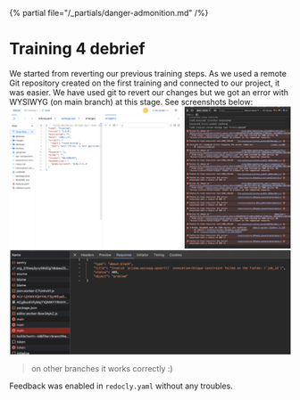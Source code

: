 {% partial file="/_partials/danger-admonition.md" /%}

# Training 4 debrief

We started from reverting our previous training steps.
As we used a remote Git repository created on the first training and connected to our project, it was easier. We have used git to revert our changes but we got an error with WYSIWYG (on main branch) at this stage. See screenshots below:
![image](../images/wysiwyg-main-1.png)
![image](../images/wysiwyg-main-2.png)

> on other branches it works correctly :)

Feedback was enabled in `redocly.yaml` without any troubles.

